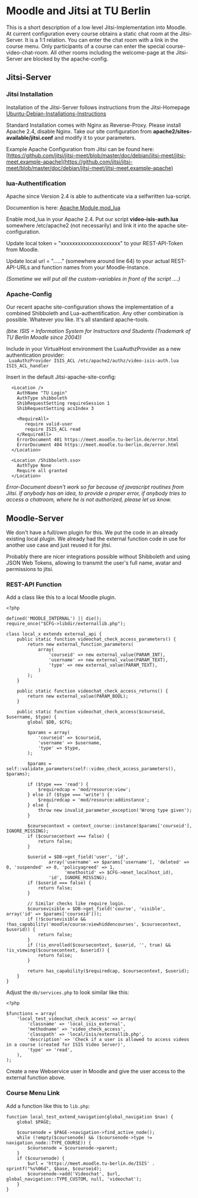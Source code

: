 # Moodle and Jitsi at TU Berlin

This is a short description of a low level Jitsi-Implementation into Moodle. At current configuration every course obtains a static 
chat room at the Jitsi-Server. It is a 1:1 relation. You can enter the chat room with a link in the course menu. Only participants of a course 
can enter the special course-video-chat-room. All other rooms including the welcome-page at the Jitsi-Server are blocked by the apache-config.

## Jitsi-Server

### Jitsi Installation

Installation of the Jitsi-Server follows instructions from the Jitsi-Homepage  
[Ubuntu-Debian-Installations-Instructions](https://jitsi.org/downloads/ubuntu-debian-installations-instructions/)

Standard Installation comes with Nginx as Reverse-Proxy. Please install Apache 2.4, disable Nginx. Take our site configuration from 
**apache2/sites-available/jitsi.conf** and modify it to your parameters.

Example Apache Configuration from Jitsi can be found here:  
[https://github.com/jitsi/jitsi-meet/blob/master/doc/debian/jitsi-meet/jitsi-meet.example-apache](https://github.com/jitsi/jitsi-meet/blob/master/doc/debian/jitsi-meet/jitsi-meet.example-apache)

### lua-Authentification

Apache since Version 2.4 is able to authenticate via a selfwritten lua-script.

Documention is here: [Apache Module mod_lua](https://httpd.apache.org/docs/trunk/mod/mod_lua.html)

Enable mod_lua in your Apache 2.4. Put our script **video-isis-auth.lua** somewhere /etc/apache2 (not necessarily) and link it into the apache site-configuration.

Update local token = "xxxxxxxxxxxxxxxxxxxxx" to your REST-API-Token from Moodle.

Update local url = "......" (somewhere around line 64) to your actual REST-API-URLs and function names from your Moodle-Instance.

*(Sometime we will put all the custom-variables in front of the script ....)*


### Apache-Config

Our recent apache site-configuration shows the implementation of a combined Shibboleth and Lua-authentification. Any other combination is possible. 
Whatever you like. It's all standard apache-tools.

*(btw. ISIS = Information System for Instructors and Students (Trademark of TU Berlin Moodle since 2004))*

Include in your VirtualHost environment the LuaAuthzProvider as a new authentication provider:  
``` LuaAuthzProvider ISIS_ACL /etc/apache2/authz/video-isis-auth.lua ISIS_ACL_handler```

Insert in the default Jitsi-apache-site-config:
```
  <Location />
    AuthName "TU Login"
    AuthType shibboleth
    ShibRequestSetting requireSession 1
    ShibRequestSetting acsIndex 3

    <RequireAll>
       require valid-user
       require ISIS_ACL read
    </RequireAll>
    ErrorDocument 401 https://meet.moodle.tu-berlin.de/error.html
    ErrorDocument 404 https://meet.moodle.tu-berlin.de/error.html
  </Location>

  <Location /Shibboleth.sso>
    AuthType None
    Require all granted
  </Location>
```

*Error-Document doesn't work so far because of javascript routines from Jitsi. If anybody has an idea, to provide a proper error, if anybody tries to access 
a chatroom, where he is not authorized, please let us know.*

## Moodle-Server

We don't have a full/own plugin for this. We put the code in an already existing local plugin.
We already had the external function code in use for another use case and just reused it for jitsi.

Probably there are nicer integrations possible without Shibboleth and using JSON Web Tokens,
allowing to transmit the user's full name, avatar and permissions to jitsi. 

### REST-API Function

Add a class like this to a local Moodle plugin.
```
<?php

defined('MOODLE_INTERNAL') || die();
require_once("$CFG->libdir/externallib.php");

class local_x extends external_api {
    public static function videochat_check_access_parameters() {
        return new external_function_parameters(
            array(
                'courseid' => new external_value(PARAM_INT),
                'username' => new external_value(PARAM_TEXT),
                'type' => new external_value(PARAM_TEXT),
            )
        );
    }

    public static function videochat_check_access_returns() {
        return new external_value(PARAM_BOOL);
    }

    public static function videochat_check_access($courseid, $username, $type) {
        global $DB, $CFG;

        $params = array(
            'courseid' => $courseid,
            'username' => $username,
            'type' => $type,
        );

        $params = self::validate_parameters(self::video_check_access_parameters(), $params);

        if ($type === 'read') {
            $requiredcap = 'mod/resource:view';
        } else if ($type === 'write') {
            $requiredcap = 'mod/resource:addinstance';
        } else {
            throw new invalid_parameter_exception('Wrong type given');
        }

        $coursecontext = context_course::instance($params['courseid'], IGNORE_MISSING);
        if ($coursecontext === false) {
            return false;
        }

        $userid = $DB->get_field('user', 'id',
                array('username' => $params['username'], 'deleted' => 0, 'suspended' => 0, 'policyagreed' => 1,
                      'mnethostid' => $CFG->mnet_localhost_id),
                'id', IGNORE_MISSING);
        if ($userid === false) {
            return false;
        }

        // Similar checks like require_login.
        $coursevisible = $DB->get_field('course', 'visible', array('id' => $params['courseid']));
        if (!$coursevisible && !has_capability('moodle/course:viewhiddencourses', $coursecontext, $userid)) {
            return false;
        }
        if (!is_enrolled($coursecontext, $userid, '', true) && !is_viewing($coursecontext, $userid)) {
            return false;
        }

        return has_capability($requiredcap, $coursecontext, $userid);
    }
}
```

Adjust the `db/services.php` to look similar like this:
```
<?php

$functions = array(
    'local_test_videochat_check_access' => array(
        'classname' => 'local_isis_external',
        'methodname' => 'video_check_access',
        'classpath' => 'local/isis/externallib.php',
        'description' => 'Check if a user is allowed to access videos in a course (created for ISIS Video Server)',
        'type' => 'read',
    ),
);
```

Create a new Webservice user in Moodle and give the user access to the external function above.

### Course Menu Link

Add a function like this to `lib.php`:
```
function local_test_extend_navigation(global_navigation $nav) {
    global $PAGE;

    $coursenode = $PAGE->navigation->find_active_node();
    while (!empty($coursenode) && ($coursenode->type != navigation_node::TYPE_COURSE)) {
        $coursenode = $coursenode->parent;
    }
    if ($coursenode) {
        $url = 'https://meet.moodle.tu-berlin.de/ISIS' . sprintf("%s%06d", $base, $courseid);
        $coursenode->add('Videochat', $url, global_navigation::TYPE_CUSTOM, null, 'videochat');
    }
}
```
